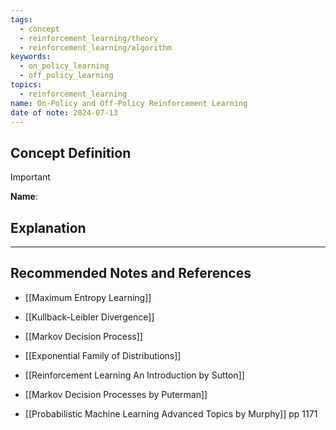 ```yaml
---
tags:
  - concept
  - reinforcement_learning/theory
  - reinforcement_learning/algorithm
keywords:
  - on_policy_learning
  - off_policy_learning
topics:
  - reinforcement_learning
name: On-Policy and Off-Policy Reinforcement Learning
date of note: 2024-07-13
---
```


## Concept Definition

>[!important]
>**Name**: 



## Explanation





-----------
##  Recommended Notes and References



- [[Maximum Entropy Learning]]
- [[Kullback-Leibler Divergence]]
- [[Markov Decision Process]]
- [[Exponential Family of Distributions]]


- [[Reinforcement Learning An Introduction by Sutton]]
- [[Markov Decision Processes by Puterman]]
- [[Probabilistic Machine Learning Advanced Topics by Murphy]] pp 1171